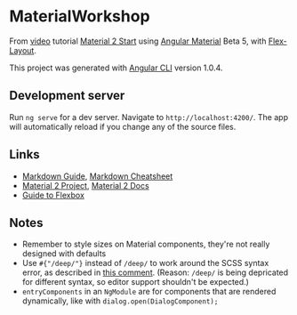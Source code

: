 # MaterialWorkshop

From [video](https://www.youtube.com/watch?v=8hIBy2VCUSc) tutorial [Material 2 Start](https://github.com/EladBezalel/material2-start) using [Angular Material](https://github.com/angular/material2) Beta 5, with [Flex-Layout](https://github.com/angular/flex-layout).

This project was generated with [Angular CLI](https://github.com/angular/angular-cli) version 1.0.4.

## Development server

Run `ng serve` for a dev server. Navigate to `http://localhost:4200/`. The app will automatically reload if you change any of the source files.

## Links

- [Markdown Guide](https://guides.github.com/features/mastering-markdown/), [Markdown Cheatsheet](https://github.com/adam-p/markdown-here/wiki/Markdown-Cheatsheet)
- [Material 2 Project](https://material.angular.io/), [Material 2 Docs](https://material.angular.io/)
- [Guide to Flexbox](https://css-tricks.com/snippets/css/a-guide-to-flexbox/)

## Notes
- Remember to style sizes on Material components, they're not really designed with defaults
- Use `#{"/deep/"}` instead of `/deep/` to work around the SCSS syntax error, as described in [this comment](https://github.com/Microsoft/vscode/issues/7002#issuecomment-289137531). (Reason: `/deep/` is being depricated for different syntax, so editor support shouldn't be expected.)
- `entryComponents` in an `NgModule` are for components that are rendered dynamically, like with `dialog.open(DialogComponent);`
